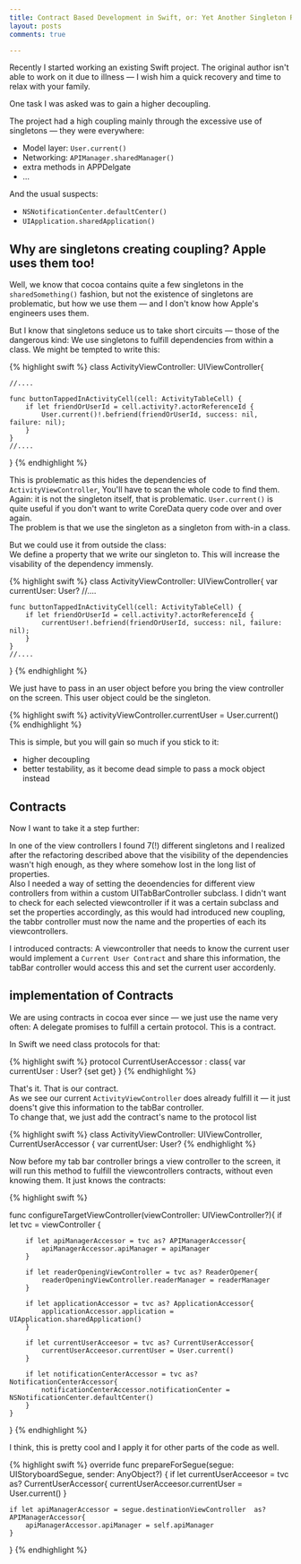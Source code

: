 ```yaml
---
title: Contract Based Development in Swift, or: Yet Another Singleton Rant
layout: posts
comments: true

---
```


Recently I started working an existing Swift project. The original author
isn't able to work on it due to illness — I wish him a quick recovery and
time to relax with your family.

One task I was asked was to gain a higher decoupling.

The project had a high coupling mainly through the excessive use of
singletons — they were everywhere:

* Model layer: `User.current()`
* Networking: `APIManager.sharedManager()`
* extra methods in APPDelgate
* …

And the usual suspects:

* `NSNotificationCenter.defaultCenter()`
* `UIApplication.sharedApplication()`

## Why are singletons creating coupling? Apple uses them too!

Well, we know that cocoa contains quite a few singletons in the
`sharedSomething()` fashion, but not the existence of singletons are
problematic, but how we use them — and I don't know how Apple's engineers
uses them.

But I know that singletons seduce us to take short circuits — those of the
dangerous kind: We use singletons to fulfill dependencies from within a
class. We might be tempted to write this:

{% highlight swift %}
class ActivityViewController: UIViewController{

    //....

    func buttonTappedInActivityCell(cell: ActivityTableCell) {
        if let friendOrUserId = cell.activity?.actorReferenceId {
            User.current()!.befriend(friendOrUserId, success: nil, failure: nil);
        }
    }
    //....

}
{% endhighlight %}

This is problematic as this hides the dependencies of `ActivityViewController`,
You'll have to scan the whole code to find them.  
Again: it is not the singleton itself, that is problematic. `User.current()` is
quite useful if you don't want to write CoreData query code over and over again.  
The problem is that we use the singleton as a singleton from with-in a class.

But we could use it from outside the class:  
We define a property that we write our singleton to. This will increase the
visability of the dependency immensly.


{% highlight swift %}
class ActivityViewController: UIViewController{
    var currentUser: User?
    //....

    func buttonTappedInActivityCell(cell: ActivityTableCell) {
        if let friendOrUserId = cell.activity?.actorReferenceId {
            currentUser!.befriend(friendOrUserId, success: nil, failure: nil);
        }
    }
    //....

}
{% endhighlight %}

We just have to pass in an user object before you bring the view controller
on the screen. This user object could be the singleton.

{% highlight swift %}
activityViewController.currentUser = User.current()
{% endhighlight %}

This is simple, but you will gain so much if you stick to it:
* higher decoupling
* better testability, as it become dead simple to pass a mock object instead

## Contracts

Now I want to take it a step further:

In one of the view controllers I found 7(!) different singletons and I realized
after the refactoring described above that the visibility of the dependencies
wasn't high enough, as they where somehow lost in the long list of properties.  
Also I needed a way of setting the deoendencies for different view controllers
from within a custom UITabBarController subclass. I didn't want to check for each
selected viewcontroller if it was a certain subclass and set the properties
accordingly, as this would had introduced new coupling, the tabbr controller
must now the name and the properties of each its viewcontrollers.

I introduced contracts: A viewcontroller that needs to know the current user
would implement a `Current User Contract` and share this information, the tabBar
controller would access this and set the current user accordenly.

## implementation of Contracts

We are using contracts in cocoa ever since — we just use the name very often:
A delegate promises to fulfill a certain protocol. This is a contract.

In Swift we need class protocols for that:

{% highlight swift %}
protocol CurrentUserAccessor : class{
    var currentUser : User? {set get}
}
{% endhighlight %}

That's it. That is our contract.  
As  we see our current `ActivityViewController` does already fulfill it — it
just doens't give this information to the tabBar controller.  
To change that, we just add the contract's name to the protocol list


{% highlight swift %}
class ActivityViewController: UIViewController, CurrentUserAccessor {
  var currentUser: User?
{% endhighlight %}


Now before my tab bar controller brings a view controller to the screen, it will
run this method to fulfill the viewcontrollers contracts, without even knowing
them. It just knows the contracts:

{% highlight swift %}

func configureTargetViewController(viewController: UIViewController?){
    if let tvc = viewController {

        if let apiManagerAccessor = tvc as? APIManagerAccessor{
            apiManagerAccessor.apiManager = apiManager
        }

        if let readerOpeningViewController = tvc as? ReaderOpener{
            readerOpeningViewController.readerManager = readerManager
        }

        if let applicationAccessor = tvc as? ApplicationAccessor{
            applicationAccessor.application = UIApplication.sharedApplication()
        }

        if let currentUserAcceesor = tvc as? CurrentUserAccessor{
            currentUserAcceesor.currentUser = User.current()
        }

        if let notificationCenterAccessor = tvc as? NotificationCenterAccessor{
            notificationCenterAccessor.notificationCenter = NSNotificationCenter.defaultCenter()
        }
    }
}
{% endhighlight %}


I think, this is pretty cool and I apply it for other parts of the code as well.



{% highlight swift %}
override func prepareForSegue(segue: UIStoryboardSegue, sender: AnyObject?) {
    if let currentUserAcceesor = tvc as? CurrentUserAccessor{
        currentUserAcceesor.currentUser = User.current()
    }


    if let apiManagerAccessor = segue.destinationViewController  as? APIManagerAccessor{
        apiManagerAccessor.apiManager = self.apiManager
    }
}
{% endhighlight %}

